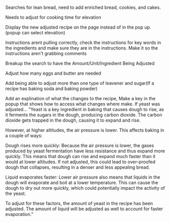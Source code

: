 Searches for lean bread, need to add enriched bread, cookies, and cakes. 

Needs to adjust for cooking time for elevation

Display the new adjusted recipe on the page instead of in the pop up. (popup can select elevation)

Instructions arent pulling correctly, check the instructions for key words in the ingredients and make sure they are in the instructions.
    Make it so the instructions aren't grabbing comments

Breakup the search to have the Amount/Unit/Ingredient Being Adjusted

Adjust how many eggs and  butter are needed

Add being able to adjust more than one type of leavener and sugar(If a recipe has baking soda and baking powder)

Add an explination of what the changes to the recipe,
    Make a key in the popup that shows how to access what changes where make.
    If yeast was adjusted...
"Yeast is a key ingredient in baking that causes dough to rise, as it ferments the sugars in the dough, producing carbon dioxide. The carbon dioxide gets trapped in the dough, causing it to expand and rise.

However, at higher altitudes, the air pressure is lower. This affects baking in a couple of ways:

Dough rises more quickly: Because the air pressure is lower, the gases produced by yeast fermentation have less resistance and thus expand more quickly. This means that dough can rise and expand much faster than it would at lower altitudes. If not adjusted, this could lead to over-proofed dough that collapses, resulting in a denser and less appealing bread.

Liquid evaporates faster: Lower air pressure also means that liquids in the dough will evaporate and boil at a lower temperature. This can cause the dough to dry out more quickly, which could potentially impact the activity of the yeast.

To adjust for these factors, the amount of yeast in the recipe has been adjusted. The amount of liquid will be adjusted as well to account for faster evaporation."